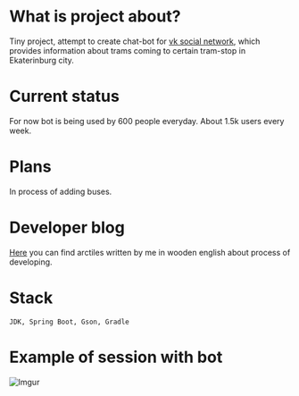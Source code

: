 # What is project about?

Tiny project, attempt to create chat-bot for [vk social network](https://vk.com), which provides information about trams coming to certain tram-stop in Ekaterinburg city.

# Current status

For now bot is being used by 600 people everyday. About 1.5k users every week.

# Plans

In process of adding buses.

# Developer blog

[Here](https://oybek.github.io/project_ekbt/java/vkapi/2018/03/21/ekb-transport-bot-architecture.html) you can find arctiles written by me in wooden english about process of developing.

# Stack

```
JDK, Spring Boot, Gson, Gradle
```

# Example of session with bot

![Imgur](https://i.imgur.com/ONb5f7y.gif)
